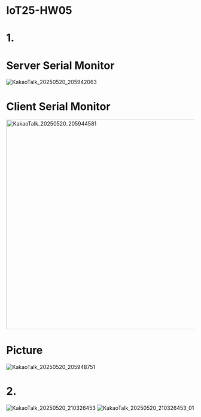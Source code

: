 # IoT25-HW05

# 1.
# Server Serial Monitor
![KakaoTalk_20250520_205942063](https://github.com/user-attachments/assets/9774e9e3-f185-4b56-8fd6-c30abc508d57)
# Client Serial Monitor
<img width="558" alt="KakaoTalk_20250520_205944581" src="https://github.com/user-attachments/assets/37044c1f-10ba-4254-8725-e1ee1abdba40" />


# Picture

![KakaoTalk_20250520_205948751](https://github.com/user-attachments/assets/f9567fa3-cb83-408a-ba5d-4919116678e9)


# 2.
![KakaoTalk_20250520_210326453](https://github.com/user-attachments/assets/8e4ef94b-20fe-4924-9aa6-d191a6f8e103)
![KakaoTalk_20250520_210326453_01](https://github.com/user-attachments/assets/ee5c7052-6c8a-4875-8e1a-d5c0661e6776)
